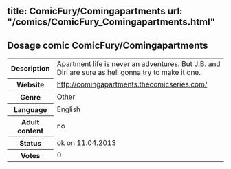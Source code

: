 title: ComicFury/Comingapartments
url: "/comics/ComicFury_Comingapartments.html"
---
Dosage comic ComicFury/Comingapartments
-----------------------------------------

<table class="comicinfo">
<tr>
<th>Description</th><td>Apartment life is never an adventures. But J.B. and Diri are sure as hell gonna try to make it one.</td>
</tr>
<tr>
<th>Website</th><td><a href="http://comingapartments.thecomicseries.com/">http://comingapartments.thecomicseries.com/</a></td>
</tr>
<tr>
<th>Genre</th><td>Other</td>
</tr>
<tr>
<th>Language</th><td>English</td>
</tr>
<tr>
<th>Adult content</th><td>no</td>
</tr>
<tr>
<th>Status</th><td>ok on 11.04.2013</td>
</tr>
<tr>
<th>Votes</th><td>0</div></td>
</tr>
</table>
